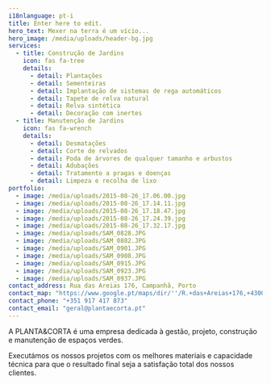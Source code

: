 ```yaml
---
i18nlanguage: pt-i
title: Enter here to edit.
hero_text: Mexer na terra é um vício...
hero_image: /media/uploads/header-bg.jpg
services:
  - title: Construção de Jardins
    icon: fas fa-tree
    details:
      - detail: Plantações
      - detail: Sementeiras
      - detail: Implantação de sistemas de rega automáticos
      - detail: Tapete de relva natural
      - detail: Relva sintética
      - detail: Decoração com inertes
  - title: Manutenção de Jardins
    icon: fas fa-wrench
    details:
      - detail: Desmatações
      - detail: Corte de relvados
      - detail: Poda de árvores de qualquer tamanho e arbustos
      - detail: Adubações
      - detail: Tratamento a pragas e doenças
      - detail: Limpeza e recolha de lixo
portfolio:
  - image: /media/uploads/2015-08-26_17.06.00.jpg
  - image: /media/uploads/2015-08-26_17.14.11.jpg
  - image: /media/uploads/2015-08-26_17.18.47.jpg
  - image: /media/uploads/2015-08-26_17.24.39.jpg
  - image: /media/uploads/2015-08-26_17.32.17.jpg
  - image: /media/uploads/SAM_0828.JPG
  - image: /media/uploads/SAM_0882.JPG
  - image: /media/uploads/SAM_0901.JPG
  - image: /media/uploads/SAM_0908.JPG
  - image: /media/uploads/SAM_0915.JPG
  - image: /media/uploads/SAM_0923.JPG
  - image: /media/uploads/SAM_0937.JPG
contact_address: Rua das Areias 176, Campanhã, Porto
contact_map: "https://www.google.pt/maps/dir/''/R.+das+Areias+176,+4300-038+Porto/@41.152762,-8.5650702,17z/data=!3m1!4b1!4m8!4m7!1m0!1m5!1m1!1s0xd246365334564a5:0xf8038a6d092fc96a!2m2!1d-8.5628815!2d41.152762"
contact_phone: "+351 917 417 873"
contact_email: "geral@plantaecorta.pt"
---
```

A PLANTA&CORTA é uma empresa dedicada à gestão, projeto, construção e manutenção de espaços verdes.

Executámos os nossos projetos com os melhores materiais e capacidade técnica para que o resultado final seja a satisfação total dos nossos clientes.
